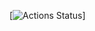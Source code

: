 [![Actions Status](https://github.com/TuyizeeAnastase/e-commerce-backend/workflows/Build%20and%20Test/badge.svg)]
